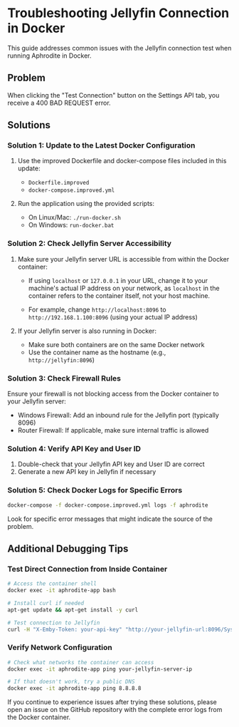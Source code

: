 # Troubleshooting Jellyfin Connection in Docker

This guide addresses common issues with the Jellyfin connection test when running Aphrodite in Docker.

## Problem

When clicking the "Test Connection" button on the Settings API tab, you receive a 400 BAD REQUEST error.

## Solutions

### Solution 1: Update to the Latest Docker Configuration

1. Use the improved Dockerfile and docker-compose files included in this update:
   - `Dockerfile.improved` 
   - `docker-compose.improved.yml`

2. Run the application using the provided scripts:
   - On Linux/Mac: `./run-docker.sh`
   - On Windows: `run-docker.bat`

### Solution 2: Check Jellyfin Server Accessibility

1. Make sure your Jellyfin server URL is accessible from within the Docker container:

   - If using `localhost` or `127.0.0.1` in your URL, change it to your machine's actual IP address on your network, as `localhost` in the container refers to the container itself, not your host machine.
   
   - For example, change `http://localhost:8096` to `http://192.168.1.100:8096` (using your actual IP address)

2. If your Jellyfin server is also running in Docker:

   - Make sure both containers are on the same Docker network
   - Use the container name as the hostname (e.g., `http://jellyfin:8096`)

### Solution 3: Check Firewall Rules

Ensure your firewall is not blocking access from the Docker container to your Jellyfin server:

- Windows Firewall: Add an inbound rule for the Jellyfin port (typically 8096)
- Router Firewall: If applicable, make sure internal traffic is allowed

### Solution 4: Verify API Key and User ID

1. Double-check that your Jellyfin API key and User ID are correct
2. Generate a new API key in Jellyfin if necessary

### Solution 5: Check Docker Logs for Specific Errors

```bash
docker-compose -f docker-compose.improved.yml logs -f aphrodite
```

Look for specific error messages that might indicate the source of the problem.

## Additional Debugging Tips

### Test Direct Connection from Inside Container

```bash
# Access the container shell
docker exec -it aphrodite-app bash

# Install curl if needed
apt-get update && apt-get install -y curl

# Test connection to Jellyfin
curl -H "X-Emby-Token: your-api-key" "http://your-jellyfin-url:8096/System/Info"
```

### Verify Network Configuration

```bash
# Check what networks the container can access
docker exec -it aphrodite-app ping your-jellyfin-server-ip

# If that doesn't work, try a public DNS
docker exec -it aphrodite-app ping 8.8.8.8
```

If you continue to experience issues after trying these solutions, please open an issue on the GitHub repository with the complete error logs from the Docker container.
